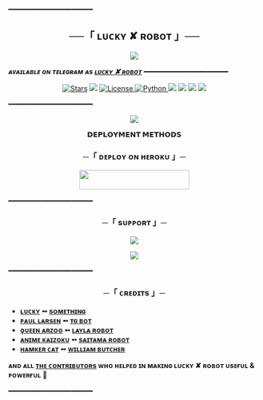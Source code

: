 ━━━━━━━━━━━━━━━━━━━━

<h2 align="center">
    ──「 ʟᴜᴄᴋʏ ✘ ʀᴏʙᴏᴛ 」──
</h2>

<p align="center">
  <img src="https://telegra.ph/file/c3d745fe632ed0a918719.jpg">
</p>

_**ᴀᴠᴀɪʟᴀʙʟᴇ ᴏɴ ᴛᴇʟᴇɢʀᴀᴍ ᴀs [ʟᴜᴄᴋʏ ✘ ʀᴏʙᴏᴛ](https://t.me/lucky_officialbot)**_
━━━━━━━━━━━━━━━━━━━━

<p align="center">
<a href="https://github.com/mrluckyxd/Lucky-Robot/stargazers"><img src="https://img.shields.io/github/stars/AnonymousR1025/FallenRobot?color=black&logo=github&logoColor=black&style=for-the-badge" alt="Stars" /></a>
<a href="https://github.com/mrluckyxd/Lucky-Robot/network/members"> <img src="https://img.shields.io/github/forks/AnonymousR1025/FallenRobot?color=black&logo=github&logoColor=black&style=for-the-badge" /></a>
<a href="https://github.com/mrluckyxd/Lucky-Robot/blob/master/LICENSE"> <img src="https://img.shields.io/badge/License-MIT-blueviolet?style=for-the-badge" alt="License" /> </a>
<a href="https://www.python.org/"> <img src="https://img.shields.io/badge/Written%20in-Python-skyblue?style=for-the-badge&logo=python" alt="Python" /> </a>
<a href="https://pypi.org/project/Telethon/"> <img src="https://img.shields.io/pypi/v/telethon?color=white&label=telethon&logo=python&logoColor=blue&style=for-the-badge" /></a>
<a href="https://pypi.org/project/Pyrogram/"> <img src="https://img.shields.io/pypi/v/pyrogram?color=white&label=pyrogram&logo=python&logoColor=blue&style=for-the-badge" /></a>
<a href="https://github.com/mrluckyxd/Lucky-Robot"> <img src="https://img.shields.io/github/repo-size/AnonymousR1025/FallenRobot?color=skyblue&logo=github&logoColor=blue&style=for-the-badge" /></a>
<a href="https://github.com/mrluckyxd/Lucky-Robot/commits/AnonymousR1025"> <img src="https://img.shields.io/github/last-commit/AnonymousR1025/FallenRobot?color=black&logo=github&logoColor=black&style=for-the-badge" /></a>
</p>

━━━━━━━━━━━━━━━━━━━━

<p align="center">
  <img src="https://telegra.ph/file/7bd111132fce009e4605e.jpg">
</p>

<p align="center">
<b>𝗗𝗘𝗣𝗟𝗢𝗬𝗠𝗘𝗡𝗧 𝗠𝗘𝗧𝗛𝗢𝗗𝗦</b>
</p>

<h3 align="center">
    ─「 ᴅᴇᴩʟᴏʏ ᴏɴ ʜᴇʀᴏᴋᴜ 」─
</h3>

<p align="center"><a href="https://dashboard.heroku.com/new?template=https://github.com/mrluckyxd/Lucky-Robot"> <img src="https://img.shields.io/badge/Deploy%20On%20Heroku-black?style=for-the-badge&logo=heroku" width="220" height="38.45"/></a></p>

━━━━━━━━━━━━━━━━━━━━

<h3 align="center">
    ─「 sᴜᴩᴩᴏʀᴛ 」─
</h3>

<p align="center">
<a href="https://telegram.me/terayaarhoomai"><img src="https://img.shields.io/badge/-Support%20Group-blue.svg?style=for-the-badge&logo=Telegram"></a>
</p>
<p align="center">
<a href="https://telegram.me/cute_boy701"><img src="https://img.shields.io/badge/%20Anonymous-blue.svg?style=for-the-badge&logo=Telegram"></a>
</p>

━━━━━━━━━━━━━━━━━━━━

<h3 align="center">
    ─「 ᴄʀᴇᴅɪᴛs 」─
</h3>

- <b>[ʟᴜᴄᴋʏ](https://github.com/AnonymousR1025)  ➻  [sᴏᴍᴇᴛʜɪɴɢ](https://github.com/mrluckyxd/Lucky-Robot) </b>
- <b>[ᴩᴀᴜʟ ʟᴀʀsᴇɴ](https://github.com/PaulSonOfLars)  ➻  [ᴛɢ ʙᴏᴛ](https://github.com/PaulSonOfLars/tgbot) </b>
- <b>[ǫᴜᴇᴇɴ ᴀʀᴢᴏᴏ](https://github.com/QueenArzoo)  ➻  [ʟᴀʏʟᴀ ʀᴏʙᴏᴛ](https://github.com/QueenArzoo/LaylaRobot) </b>
- <b>[ᴀɴɪᴍᴇ ᴋᴀɪᴢᴏᴋᴜ](https://github.com/AnimeKaizoku)  ➻  [sᴀɪᴛᴀᴍᴀ ʀᴏʙᴏᴛ](https://github.com/AnimeKaizoku/SaitamaRobot) </b>
- <b>[ʜᴀᴍᴋᴇʀ ᴄᴀᴛ](https://github.com/TheHamkerCat)  ➻  [ᴡɪʟʟɪᴀᴍ ʙᴜᴛᴄʜᴇʀ](https://github.com/TheHamkerCat/WilliamButcherBot) </b>
 
<b>ᴀɴᴅ ᴀʟʟ [ᴛʜᴇ ᴄᴏɴᴛʀɪʙᴜᴛᴏʀs](https://github.com/mrluckyxd/Lucky-Robot/graphs/contributors) ᴡʜᴏ ʜᴇʟᴩᴇᴅ ɪɴ ᴍᴀᴋɪɴɢ ʟᴜᴄᴋʏ ✘ ʀᴏʙᴏᴛ ᴜsᴇғᴜʟ & ᴩᴏᴡᴇʀғᴜʟ 🖤 </b>

━━━━━━━━━━━━━━━━━━━━
